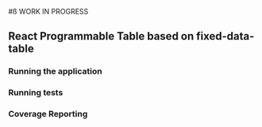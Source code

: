 #ß WORK IN PROGRESS
## React Programmable Table based on fixed-data-table

### Running the application

  
### Running tests
 

### Coverage Reporting
   
